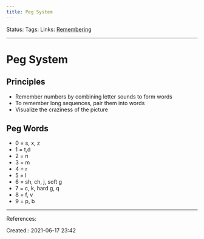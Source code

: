 ```yaml
---
title: Peg System
---
```

Status:
Tags: 
Links: [Remembering](out/remembering.md)
___
# Peg System
## Principles
- Remember numbers by combining letter sounds to form words
- To remember long sequences, pair them into words
- Visualize the craziness of the picture
## Peg Words
-   0 = s, x, z
-   1 = t,d
-   2 = n
-   3 = m
-   4 = r
-   5 = l
-   6 = sh, ch, j, soft g
-   7 = c, k, hard g, q
-   8 = f, v
-   9 = p, b
___
References:

Created:: 2021-06-17 23:42